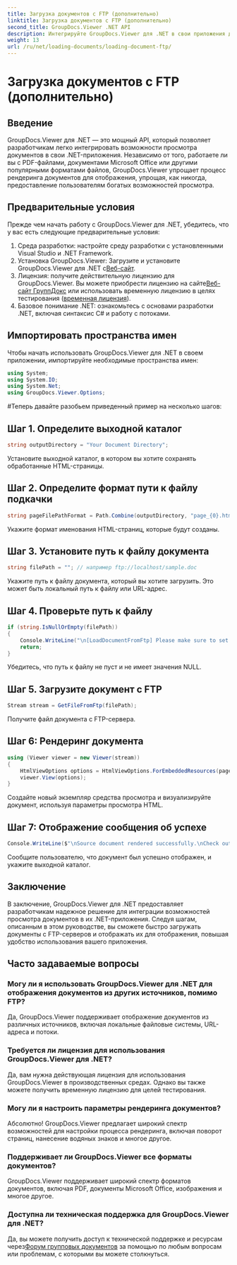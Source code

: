 ```yaml
---
title: Загрузка документов с FTP (дополнительно)
linktitle: Загрузка документов с FTP (дополнительно)
second_title: GroupDocs.Viewer .NET API
description: Интегрируйте GroupDocs.Viewer для .NET в свои приложения для эффективного просмотра документов. Рендеринг документов с FTP без особых усилий.
weight: 13
url: /ru/net/loading-documents/loading-document-ftp/
---
```


# Загрузка документов с FTP (дополнительно)

## Введение
GroupDocs.Viewer для .NET — это мощный API, который позволяет разработчикам легко интегрировать возможности просмотра документов в свои .NET-приложения. Независимо от того, работаете ли вы с PDF-файлами, документами Microsoft Office или другими популярными форматами файлов, GroupDocs.Viewer упрощает процесс рендеринга документов для отображения, упрощая, как никогда, предоставление пользователям богатых возможностей просмотра.
## Предварительные условия
Прежде чем начать работу с GroupDocs.Viewer для .NET, убедитесь, что у вас есть следующие предварительные условия:
1. Среда разработки: настройте среду разработки с установленными Visual Studio и .NET Framework.
2.  Установка GroupDocs.Viewer: Загрузите и установите GroupDocs.Viewer для .NET с[Веб-сайт](https://releases.groupdocs.com/viewer/net/).
3.  Лицензия: получите действительную лицензию для GroupDocs.Viewer. Вы можете приобрести лицензию на сайте[Веб-сайт ГруппДокс](https://purchase.groupdocs.com/buy) или использовать временную лицензию в целях тестирования ([временная лицензия](https://purchase.groupdocs.com/temporary-license/)).
4. Базовое понимание .NET: ознакомьтесь с основами разработки .NET, включая синтаксис C# и работу с потоками.

## Импортировать пространства имен
Чтобы начать использовать GroupDocs.Viewer для .NET в своем приложении, импортируйте необходимые пространства имен:
```csharp
using System;
using System.IO;
using System.Net;
using GroupDocs.Viewer.Options;
```
#Теперь давайте разобьем приведенный пример на несколько шагов:
## Шаг 1. Определите выходной каталог
```csharp
string outputDirectory = "Your Document Directory";
```
Установите выходной каталог, в котором вы хотите сохранять обработанные HTML-страницы.
## Шаг 2. Определите формат пути к файлу подкачки
```csharp
string pageFilePathFormat = Path.Combine(outputDirectory, "page_{0}.html");
```
Укажите формат именования HTML-страниц, которые будут созданы.
## Шаг 3. Установите путь к файлу документа
```csharp
string filePath = ""; // например ftp://localhost/sample.doc
```
Укажите путь к файлу документа, который вы хотите загрузить. Это может быть локальный путь к файлу или URL-адрес.
## Шаг 4. Проверьте путь к файлу
```csharp
if (string.IsNullOrEmpty(filePath))
{
    Console.WriteLine("\n[LoadDocumentFromFtp] Please make sure to set a proper path to the file.");
    return;
}
```
Убедитесь, что путь к файлу не пуст и не имеет значения NULL.
## Шаг 5. Загрузите документ с FTP
```csharp
Stream stream = GetFileFromFtp(filePath);
```
Получите файл документа с FTP-сервера.
## Шаг 6: Рендеринг документа
```csharp
using (Viewer viewer = new Viewer(stream))
{
    HtmlViewOptions options = HtmlViewOptions.ForEmbeddedResources(pageFilePathFormat);
    viewer.View(options);
}
```
Создайте новый экземпляр средства просмотра и визуализируйте документ, используя параметры просмотра HTML.
## Шаг 7: Отображение сообщения об успехе
```csharp
Console.WriteLine($"\nSource document rendered successfully.\nCheck output in {outputDirectory}.");
```
Сообщите пользователю, что документ был успешно отображен, и укажите выходной каталог.

## Заключение
В заключение, GroupDocs.Viewer для .NET предоставляет разработчикам надежное решение для интеграции возможностей просмотра документов в их .NET-приложения. Следуя шагам, описанным в этом руководстве, вы сможете быстро загружать документы с FTP-серверов и отображать их для отображения, повышая удобство использования вашего приложения.
## Часто задаваемые вопросы
### Могу ли я использовать GroupDocs.Viewer для .NET для отображения документов из других источников, помимо FTP?
Да, GroupDocs.Viewer поддерживает отображение документов из различных источников, включая локальные файловые системы, URL-адреса и потоки.
### Требуется ли лицензия для использования GroupDocs.Viewer для .NET?
Да, вам нужна действующая лицензия для использования GroupDocs.Viewer в производственных средах. Однако вы также можете получить временную лицензию для целей тестирования.
### Могу ли я настроить параметры рендеринга документов?
Абсолютно! GroupDocs.Viewer предлагает широкий спектр возможностей для настройки процесса рендеринга, включая поворот страниц, нанесение водяных знаков и многое другое.
### Поддерживает ли GroupDocs.Viewer все форматы документов?
GroupDocs.Viewer поддерживает широкий спектр форматов документов, включая PDF, документы Microsoft Office, изображения и многое другое.
### Доступна ли техническая поддержка для GroupDocs.Viewer для .NET?
 Да, вы можете получить доступ к технической поддержке и ресурсам через[Форум групповых документов](https://forum.groupdocs.com/c/viewer/9) за помощью по любым вопросам или проблемам, с которыми вы можете столкнуться.